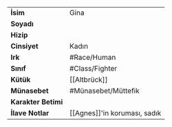 |  |  |  
|---|---|  
| **İsim** | Gina|  
| **Soyadı** | |  
| **Hizip** | |  
| **Cinsiyet** | Kadın|  
| **Irk** | #Race/Human|  
| **Sınıf** | #Class/Fighter|  
| **Kütük** | [[Altbrück]]|  
| **Münasebet** | #Münasebet/Müttefik|  
| **Karakter Betimi** | |  
| **İlave Notlar** | [[Agnes]]'in koruması, sadık|  
